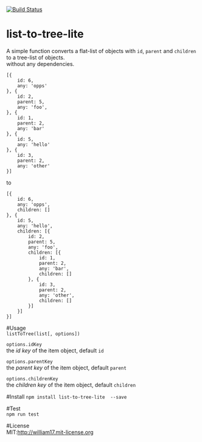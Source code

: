 [![Build Status](https://travis-ci.org/William17/list-to-tree-lite.png?branch=master)](http://travis-ci.org/William17/list-to-tree-lite)  
# list-to-tree-lite  
A simple function converts a flat-list of objects with `id`, `parent` and `children` to a tree-list of objects.  
without any dependencies.
```
[{
    id: 6,
    any: 'opps'
}, {
    id: 2,
    parent: 5,
    any: 'foo',
}, {
    id: 1,
    parent: 2,
    any: 'bar'
}, {
    id: 5,
    any: 'hello'
}, {
    id: 3,
    parent: 2,
    any: 'other'
}]

```
to
```
[{
    id: 6,
    any: 'opps',
    children: []
}, {
    id: 5,
    any: 'hello',
    children: [{
        id: 2,
        parent: 5,
        any: 'foo',
        children: [{
            id: 1,
            parent: 2,
            any: 'bar',
            children: []
        }, {
            id: 3,
            parent: 2,
            any: 'other',
            children: []
        }]
    }]
}]

```

#Usage  
`listToTree(list[, options])`  

`options.idKey`  
  the _id key_ of the item object, default `id`  

`options.parentKey`  
  the _parent key_ of the item object, default `parent`  

`options.childrenKey`  
  the _children key_ of the item object, default `children`  

#Install
`npm install list-to-tree-lite  --save`

#Test  
`npm run test`  

#License  
MIT:http://william17.mit-license.org
